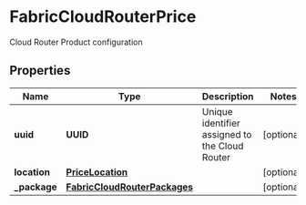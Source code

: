 

# FabricCloudRouterPrice

Cloud Router  Product configuration

## Properties

| Name | Type | Description | Notes |
|------------ | ------------- | ------------- | -------------|
|**uuid** | **UUID** | Unique identifier assigned to the Cloud Router |  [optional] |
|**location** | [**PriceLocation**](PriceLocation.md) |  |  [optional] |
|**_package** | [**FabricCloudRouterPackages**](FabricCloudRouterPackages.md) |  |  [optional] |



